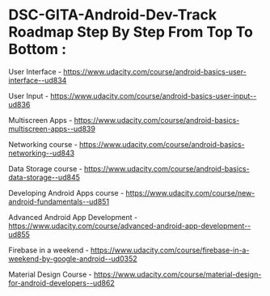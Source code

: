 # DSC-GITA-Android-Dev-Track Roadmap Step By Step From Top To Bottom :

User Interface - https://www.udacity.com/course/android-basics-user-interface--ud834

User Input - https://www.udacity.com/course/android-basics-user-input--ud836

Multiscreen Apps -  https://www.udacity.com/course/android-basics-multiscreen-apps--ud839

Networking course - https://www.udacity.com/course/android-basics-networking--ud843

Data Storage course - https://www.udacity.com/course/android-basics-data-storage--ud845

Developing Android Apps course - https://www.udacity.com/course/new-android-fundamentals--ud851

Advanced Android App Development - https://www.udacity.com/course/advanced-android-app-development--ud855

Firebase in a weekend - https://www.udacity.com/course/firebase-in-a-weekend-by-google-android--ud0352

Material Design Course - https://www.udacity.com/course/material-design-for-android-developers--ud862


